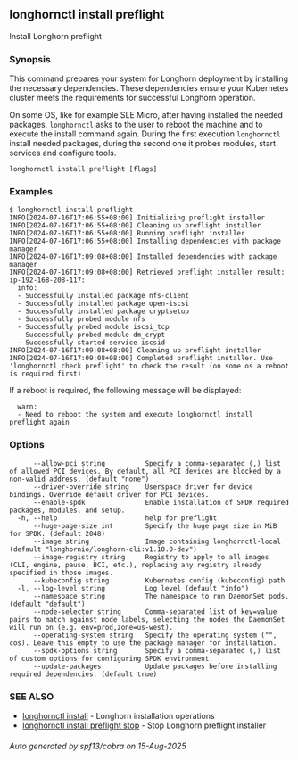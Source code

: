 ## longhornctl install preflight

Install Longhorn preflight

### Synopsis

This command prepares your system for Longhorn deployment by installing the necessary dependencies.
These dependencies ensure your Kubernetes cluster meets the requirements for successful Longhorn operation.

On some OS, like for example SLE Micro, after having installed the needed packages, `longhornctl` asks to the user to reboot the machine and
to execute the install command again. During the first execution `longhornctl` install needed packages, during the second one it probes modules, start services and configure tools.

```
longhornctl install preflight [flags]
```

### Examples

```
$ longhornctl install preflight
INFO[2024-07-16T17:06:55+08:00] Initializing preflight installer
INFO[2024-07-16T17:06:55+08:00] Cleaning up preflight installer
INFO[2024-07-16T17:06:55+08:00] Running preflight installer
INFO[2024-07-16T17:06:55+08:00] Installing dependencies with package manager
INFO[2024-07-16T17:09:08+08:00] Installed dependencies with package manager
INFO[2024-07-16T17:09:08+08:00] Retrieved preflight installer result:
ip-192-168-208-117:
  info:
  - Successfully installed package nfs-client
  - Successfully installed package open-iscsi
  - Successfully installed package cryptsetup
  - Successfully probed module nfs
  - Successfully probed module iscsi_tcp
  - Successfully probed module dm_crypt
  - Successfully started service iscsid
INFO[2024-07-16T17:09:08+08:00] Cleaning up preflight installer
INFO[2024-07-16T17:09:08+08:00] Completed preflight installer. Use 'longhornctl check preflight' to check the result (on some os a reboot is required first)
```

If a reboot is required, the following message will be displayed:
```
  warn:
  - Need to reboot the system and execute longhornctl install preflight again
```

### Options

```
      --allow-pci string          Specify a comma-separated (,) list of allowed PCI devices. By default, all PCI devices are blocked by a non-valid address. (default "none")
      --driver-override string    Userspace driver for device bindings. Override default driver for PCI devices.
      --enable-spdk               Enable installation of SPDK required packages, modules, and setup.
  -h, --help                      help for preflight
      --huge-page-size int        Specify the huge page size in MiB for SPDK. (default 2048)
      --image string              Image containing longhornctl-local (default "longhornio/longhorn-cli:v1.10.0-dev")
      --image-registry string     Registry to apply to all images (CLI, engine, pause, BCI, etc.), replacing any registry already specified in those images.
      --kubeconfig string         Kubernetes config (kubeconfig) path
  -l, --log-level string          Log level (default "info")
      --namespace string          The namespace to run DaemonSet pods. (default "default")
      --node-selector string      Comma-separated list of key=value pairs to match against node labels, selecting the nodes the DaemonSet will run on (e.g. env=prod,zone=us-west).
      --operating-system string   Specify the operating system ("", cos). Leave this empty to use the package manager for installation.
      --spdk-options string       Specify a comma-separated (,) list of custom options for configuring SPDK environment.
      --update-packages           Update packages before installing required dependencies. (default true)
```

### SEE ALSO

* [longhornctl install](longhornctl_install.md)	 - Longhorn installation operations
* [longhornctl install preflight stop](longhornctl_install_preflight_stop.md)	 - Stop Longhorn preflight installer

###### Auto generated by spf13/cobra on 15-Aug-2025
